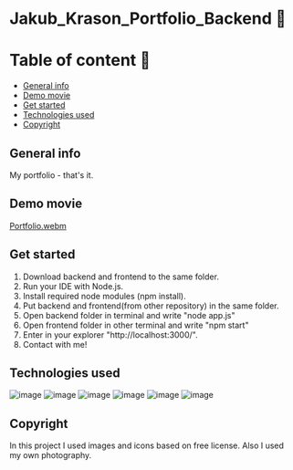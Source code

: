 <h1>Jakub_Krason_Portfolio_Backend 💼</h1>


# Table of content 📝
* [General info](#general-info)
* [Demo movie](#demo-movie)
* [Get started](#get-started)
* [Technologies used](#technologies-used)
* [Copyright](#copyright)

## General info 
My portfolio - that's it. 

## Demo movie 
[Portfolio.webm](https://github.com/Jakubka24/Jakub_Krason_Portfolio_Backend/assets/123602747/501e160e-a27d-4583-b5d3-ee76b5b15287)


## Get started 
1. Download backend and frontend to the same folder.
2. Run your IDE with Node.js.
3. Install required node modules (npm install).
4. Put backend and frontend(from other repository) in the same folder. 
5. Open backend folder in terminal and write "node app.js"
6. Open frontend folder in other terminal and write "npm start"
7. Enter in your explorer "http://localhost:3000/".
8. Contact with me!

## Technologies used 
![image](https://img.shields.io/badge/HTML5-E34F26?style=for-the-badge&logo=html5&logoColor=white)
![image](https://img.shields.io/badge/CSS3-1572B6?style=for-the-badge&logo=css3&logoColor=white)
![image](https://img.shields.io/badge/React-20232A?style=for-the-badge&logo=react&logoColor=61DAFB)
![image](https://img.shields.io/badge/JavaScript-323330?style=for-the-badge&logo=javascript&logoColor=F7DF1E)
![image](https://img.shields.io/badge/Node.js-339933?style=for-the-badge&logo=nodedotjs&logoColor=white)
![image](https://img.shields.io/badge/Tailwind_CSS-38B2AC?style=for-the-badge&logo=tailwind-css&logoColor=white)

## Copyright
In this project I used images and icons based on free license. 
Also I used my own photography.
<br>

